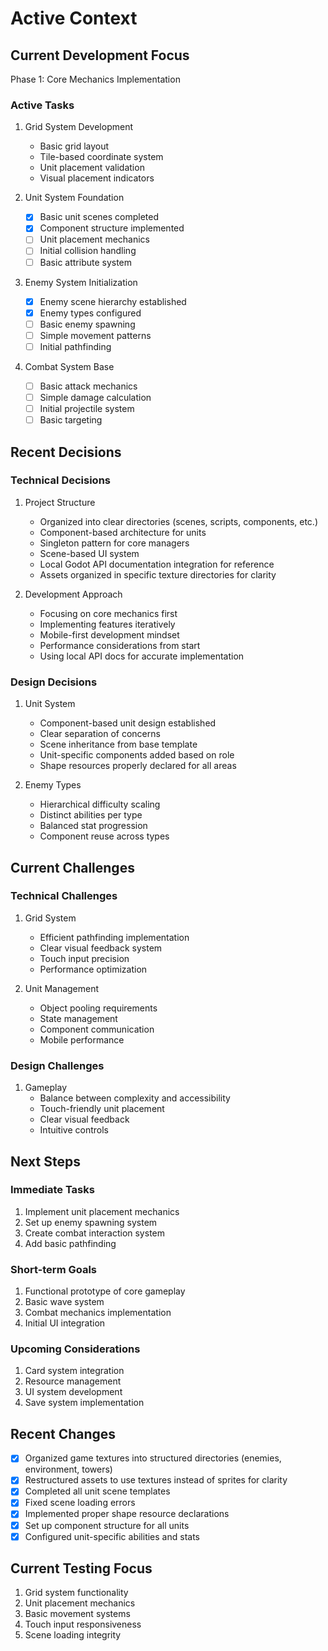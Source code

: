 # Active Context

## Current Development Focus
Phase 1: Core Mechanics Implementation

### Active Tasks
1. Grid System Development
   - Basic grid layout
   - Tile-based coordinate system
   - Unit placement validation
   - Visual placement indicators

2. Unit System Foundation
   - [x] Basic unit scenes completed
   - [x] Component structure implemented
   - [ ] Unit placement mechanics
   - [ ] Initial collision handling
   - [ ] Basic attribute system

3. Enemy System Initialization
   - [x] Enemy scene hierarchy established
   - [x] Enemy types configured
   - [ ] Basic enemy spawning
   - [ ] Simple movement patterns
   - [ ] Initial pathfinding

4. Combat System Base
   - [ ] Basic attack mechanics
   - [ ] Simple damage calculation
   - [ ] Initial projectile system
   - [ ] Basic targeting

## Recent Decisions

### Technical Decisions
1. Project Structure
   - Organized into clear directories (scenes, scripts, components, etc.)
   - Component-based architecture for units
   - Singleton pattern for core managers
   - Scene-based UI system
   - Local Godot API documentation integration for reference
   - Assets organized in specific texture directories for clarity

2. Development Approach
   - Focusing on core mechanics first
   - Implementing features iteratively
   - Mobile-first development mindset
   - Performance considerations from start
   - Using local API docs for accurate implementation

### Design Decisions
1. Unit System
   - Component-based unit design established
   - Clear separation of concerns
   - Scene inheritance from base template
   - Unit-specific components added based on role
   - Shape resources properly declared for all areas

2. Enemy Types
   - Hierarchical difficulty scaling
   - Distinct abilities per type
   - Balanced stat progression
   - Component reuse across types

## Current Challenges

### Technical Challenges
1. Grid System
   - Efficient pathfinding implementation
   - Clear visual feedback system
   - Touch input precision
   - Performance optimization

2. Unit Management
   - Object pooling requirements
   - State management
   - Component communication
   - Mobile performance

### Design Challenges
1. Gameplay
   - Balance between complexity and accessibility
   - Touch-friendly unit placement
   - Clear visual feedback
   - Intuitive controls

## Next Steps

### Immediate Tasks
1. Implement unit placement mechanics
2. Set up enemy spawning system
3. Create combat interaction system
4. Add basic pathfinding

### Short-term Goals
1. Functional prototype of core gameplay
2. Basic wave system
3. Combat mechanics implementation
4. Initial UI integration

### Upcoming Considerations
1. Card system integration
2. Resource management
3. UI system development
4. Save system implementation

## Recent Changes
- [x] Organized game textures into structured directories (enemies, environment, towers)
- [x] Restructured assets to use textures instead of sprites for clarity
- [x] Completed all unit scene templates
- [x] Fixed scene loading errors
- [x] Implemented proper shape resource declarations
- [x] Set up component structure for all units
- [x] Configured unit-specific abilities and stats

## Current Testing Focus
1. Grid system functionality
2. Unit placement mechanics
3. Basic movement systems
4. Touch input responsiveness
5. Scene loading integrity

